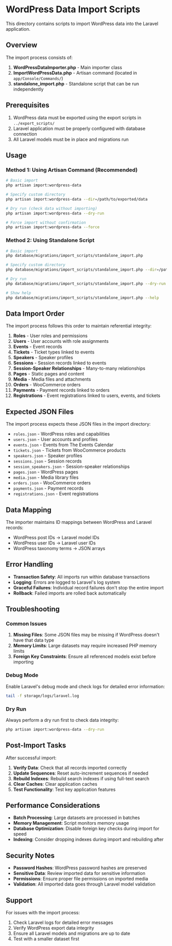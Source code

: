 # WordPress Data Import Scripts

This directory contains scripts to import WordPress data into the Laravel application.

## Overview

The import process consists of:

1. **WordPressDataImporter.php** - Main importer class
2. **ImportWordPressData.php** - Artisan command (located in `app/Console/Commands/`)
3. **standalone_import.php** - Standalone script that can be run independently

## Prerequisites

1. WordPress data must be exported using the export scripts in `../export_scripts/`
2. Laravel application must be properly configured with database connection
3. All Laravel models must be in place and migrations run

## Usage

### Method 1: Using Artisan Command (Recommended)

```bash
# Basic import
php artisan import:wordpress-data

# Specify custom directory
php artisan import:wordpress-data --dir=/path/to/exported/data

# Dry run (check data without importing)
php artisan import:wordpress-data --dry-run

# Force import without confirmation
php artisan import:wordpress-data --force
```

### Method 2: Using Standalone Script

```bash
# Basic import
php database/migrations/import_scripts/standalone_import.php

# Specify custom directory
php database/migrations/import_scripts/standalone_import.php --dir=/path/to/exported/data

# Dry run
php database/migrations/import_scripts/standalone_import.php --dry-run

# Show help
php database/migrations/import_scripts/standalone_import.php --help
```

## Data Import Order

The import process follows this order to maintain referential integrity:

1. **Roles** - User roles and permissions
2. **Users** - User accounts with role assignments
3. **Events** - Event records
4. **Tickets** - Ticket types linked to events
5. **Speakers** - Speaker profiles
6. **Sessions** - Session records linked to events
7. **Session-Speaker Relationships** - Many-to-many relationships
8. **Pages** - Static pages and content
9. **Media** - Media files and attachments
10. **Orders** - WooCommerce orders
11. **Payments** - Payment records linked to orders
12. **Registrations** - Event registrations linked to users, events, and tickets

## Expected JSON Files

The import process expects these JSON files in the import directory:

- `roles.json` - WordPress roles and capabilities
- `users.json` - User accounts and profiles
- `events.json` - Events from The Events Calendar
- `tickets.json` - Tickets from WooCommerce products
- `speakers.json` - Speaker profiles
- `sessions.json` - Session records
- `session_speakers.json` - Session-speaker relationships
- `pages.json` - WordPress pages
- `media.json` - Media library files
- `orders.json` - WooCommerce orders
- `payments.json` - Payment records
- `registrations.json` - Event registrations

## Data Mapping

The importer maintains ID mappings between WordPress and Laravel records:

- WordPress post IDs → Laravel model IDs
- WordPress user IDs → Laravel user IDs
- WordPress taxonomy terms → JSON arrays

## Error Handling

- **Transaction Safety**: All imports run within database transactions
- **Logging**: Errors are logged to Laravel's log system
- **Graceful Failures**: Individual record failures don't stop the entire import
- **Rollback**: Failed imports are rolled back automatically

## Troubleshooting

### Common Issues

1. **Missing Files**: Some JSON files may be missing if WordPress doesn't have that data type
2. **Memory Limits**: Large datasets may require increased PHP memory limits
3. **Foreign Key Constraints**: Ensure all referenced models exist before importing

### Debug Mode

Enable Laravel's debug mode and check logs for detailed error information:

```bash
tail -f storage/logs/laravel.log
```

### Dry Run

Always perform a dry run first to check data integrity:

```bash
php artisan import:wordpress-data --dry-run
```

## Post-Import Tasks

After successful import:

1. **Verify Data**: Check that all records imported correctly
2. **Update Sequences**: Reset auto-increment sequences if needed
3. **Rebuild Indexes**: Rebuild search indexes if using full-text search
4. **Clear Caches**: Clear application caches
5. **Test Functionality**: Test key application features

## Performance Considerations

- **Batch Processing**: Large datasets are processed in batches
- **Memory Management**: Script monitors memory usage
- **Database Optimization**: Disable foreign key checks during import for speed
- **Indexing**: Consider dropping indexes during import and rebuilding after

## Security Notes

- **Password Hashes**: WordPress password hashes are preserved
- **Sensitive Data**: Review imported data for sensitive information
- **Permissions**: Ensure proper file permissions on imported media
- **Validation**: All imported data goes through Laravel model validation

## Support

For issues with the import process:

1. Check Laravel logs for detailed error messages
2. Verify WordPress export data integrity
3. Ensure all Laravel models and migrations are up to date
4. Test with a smaller dataset first
